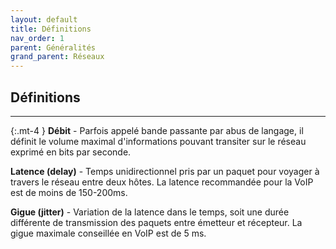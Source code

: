 ```yaml
---
layout: default
title: Définitions
nav_order: 1
parent: Généralités
grand_parent: Réseaux
---
```


## Définitions

---

{:.mt-4 }
**Débit** - Parfois appelé bande passante par abus de langage, il définit le volume maximal d'informations pouvant transiter sur le réseau exprimé en bits par seconde.

**Latence (delay)** - Temps unidirectionnel pris par un paquet pour voyager à travers le réseau entre deux hôtes. La latence recommandée pour la VoIP est de moins de 150-200ms.

**Gigue (jitter)** - Variation de la latence dans le temps, soit une durée différente de transmission des paquets entre émetteur et récepteur. La gigue maximale conseillée en VoIP est de 5 ms.
